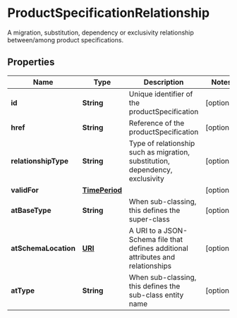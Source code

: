 

# ProductSpecificationRelationship

A migration, substitution, dependency or exclusivity relationship between/among product specifications.
## Properties

Name | Type | Description | Notes
------------ | ------------- | ------------- | -------------
**id** | **String** | Unique identifier of the productSpecification |  [optional]
**href** | **String** | Reference of the productSpecification |  [optional]
**relationshipType** | **String** | Type of relationship such as migration, substitution, dependency, exclusivity |  [optional]
**validFor** | [**TimePeriod**](TimePeriod.md) |  |  [optional]
**atBaseType** | **String** | When sub-classing, this defines the super-class |  [optional]
**atSchemaLocation** | [**URI**](URI.md) | A URI to a JSON-Schema file that defines additional attributes and relationships |  [optional]
**atType** | **String** | When sub-classing, this defines the sub-class entity name |  [optional]



